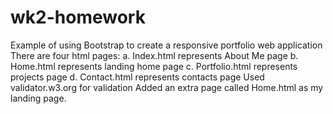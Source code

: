 # wk2-homework
Example of using Bootstrap to create a responsive portfolio web application
There are four html pages:
a. Index.html represents About Me page
b. Home.html represents landing home page
c. Portfolio.html represents projects page
d. Contact.html represents contacts page
Used validator.w3.org for validation
Added an extra page called Home.html as my landing page. 
